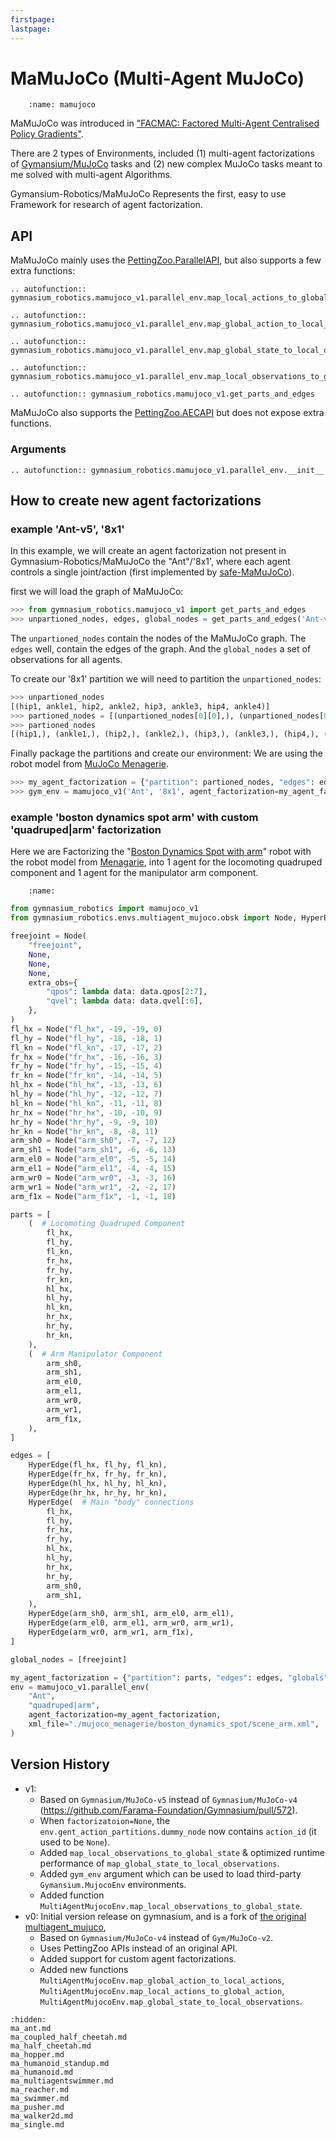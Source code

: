 ```yaml
---
firstpage:
lastpage:
---
```



# MaMuJoCo (Multi-Agent MuJoCo)
```{figure} figures/mamujoco.png
    :name: mamujoco
```

MaMuJoCo was introduced in ["FACMAC: Factored Multi-Agent Centralised Policy Gradients"](https://arxiv.org/abs/2003.06709).

There are 2 types of Environments, included (1) multi-agent factorizations of [Gymansium/MuJoCo](https://gymnasium.farama.org/environments/mujoco/) tasks and (2) new complex MuJoCo tasks meant to me solved with multi-agent Algorithms.

Gymansium-Robotics/MaMuJoCo Represents the first, easy to use Framework for research of agent factorization.

## API
MaMuJoCo mainly uses the [PettingZoo.ParallelAPI](https://pettingzoo.farama.org/api/parallel/), but also supports a few extra functions:

```{eval-rst}
.. autofunction:: gymnasium_robotics.mamujoco_v1.parallel_env.map_local_actions_to_global_action
```
```{eval-rst}
.. autofunction:: gymnasium_robotics.mamujoco_v1.parallel_env.map_global_action_to_local_actions
```
```{eval-rst}
.. autofunction:: gymnasium_robotics.mamujoco_v1.parallel_env.map_global_state_to_local_observations
```
```{eval-rst}
.. autofunction:: gymnasium_robotics.mamujoco_v1.parallel_env.map_local_observations_to_global_state
```
```{eval-rst}
.. autofunction:: gymnasium_robotics.mamujoco_v1.get_parts_and_edges
```

MaMuJoCo also supports the [PettingZoo.AECAPI](https://pettingzoo.farama.org/api/aec/) but does not expose extra functions.



### Arguments
```{eval-rst}
.. autofunction:: gymnasium_robotics.mamujoco_v1.parallel_env.__init__
```



## How to create new agent factorizations 
### example 'Ant-v5', '8x1'
In this example, we will create an agent factorization not present in Gymnasium-Robotics/MaMuJoCo the "Ant"/'8x1', where each agent controls a single joint/action (first implemented by [safe-MaMuJoCo](https://github.com/chauncygu/Safe-Multi-Agent-Mujoco)).

first we will load the graph of MaMuJoCo:
```python
>>> from gymnasium_robotics.mamujoco_v1 import get_parts_and_edges
>>> unpartioned_nodes, edges, global_nodes = get_parts_and_edges('Ant-v5', None)
```
The `unpartioned_nodes` contain the nodes of the MaMuJoCo graph.
The `edges` well, contain the edges of the graph.
And the `global_nodes` a set of observations for all agents.

To create our '8x1' partition we will need to partition the `unpartioned_nodes`:
```python
>>> unpartioned_nodes
[(hip1, ankle1, hip2, ankle2, hip3, ankle3, hip4, ankle4)]
>>> partioned_nodes = [(unpartioned_nodes[0][0],), (unpartioned_nodes[0][1],), (unpartioned_nodes[0][2],), (unpartioned_nodes[0][3],), (unpartioned_nodes[0][4],), (unpartioned_nodes[0][5],), (unpartioned_nodes[0][6],), (unpartioned_nodes[0][7],)]
>>> partioned_nodes
[(hip1,), (ankle1,), (hip2,), (ankle2,), (hip3,), (ankle3,), (hip4,), (ankle4,)]
```
Finally package the partitions and create our environment:
We are using the robot model from [MuJoCo Menagerie](https://github.com/google-deepmind/mujoco_menagerie/tree/main/boston_dynamics_spot).
```python
>>> my_agent_factorization = {"partition": partioned_nodes, "edges": edges, "globals": global_nodes}
>>> gym_env = mamujoco_v1('Ant', '8x1', agent_factorization=my_agent_factorization)
```


### example 'boston dynamics spot arm' with  custom 'quadruped|arm' factorization
Here we are Factorizing the "[Boston Dynamics Spot with arm](https://bostondynamics.com/products/spot/arm/)" robot with the robot model from [Menagarie](https://github.com/google-deepmind/mujoco_menagerie/tree/main/boston_dynamics_spot), into 1 agent for the locomoting quadruped component and 1 agent for the manipulator arm component.

```{figure} figures/boston_dymanics_spot_arm.png
    :name: 
```

```python
from gymnasium_robotics import mamujoco_v1
from gymnasium_robotics.envs.multiagent_mujoco.obsk import Node, HyperEdge

freejoint = Node(
    "freejoint",
    None,
    None,
    None,
    extra_obs={
        "qpos": lambda data: data.qpos[2:7],
        "qvel": lambda data: data.qvel[:6],
    },
)
fl_hx = Node("fl_hx", -19, -19, 0)
fl_hy = Node("fl_hy", -18, -18, 1)
fl_kn = Node("fl_kn", -17, -17, 2)
fr_hx = Node("fr_hx", -16, -16, 3)
fr_hy = Node("fr_hy", -15, -15, 4)
fr_kn = Node("fr_kn", -14, -14, 5)
hl_hx = Node("hl_hx", -13, -13, 6)
hl_hy = Node("hl_hy", -12, -12, 7)
hl_kn = Node("hl_kn", -11, -11, 8)
hr_hx = Node("hr_hx", -10, -10, 9)
hr_hy = Node("hr_hy", -9, -9, 10)
hr_kn = Node("hr_kn", -8, -8, 11)
arm_sh0 = Node("arm_sh0", -7, -7, 12)
arm_sh1 = Node("arm_sh1", -6, -6, 13)
arm_el0 = Node("arm_el0", -5, -5, 14)
arm_el1 = Node("arm_el1", -4, -4, 15)
arm_wr0 = Node("arm_wr0", -3, -3, 16)
arm_wr1 = Node("arm_wr1", -2, -2, 17)
arm_f1x = Node("arm_f1x", -1, -1, 18)

parts = [
    (  # Locomoting Quadruped Component
        fl_hx,
        fl_hy,
        fl_kn,
        fr_hx,
        fr_hy,
        fr_kn,
        hl_hx,
        hl_hy,
        hl_kn,
        hr_hx,
        hr_hy,
        hr_kn,
    ),
    (  # Arm Manipulator Component
        arm_sh0,
        arm_sh1,
        arm_el0,
        arm_el1,
        arm_wr0,
        arm_wr1,
        arm_f1x,
    ),
]

edges = [
    HyperEdge(fl_hx, fl_hy, fl_kn),
    HyperEdge(fr_hx, fr_hy, fr_kn),
    HyperEdge(hl_hx, hl_hy, hl_kn),
    HyperEdge(hr_hx, hr_hy, hr_kn),
    HyperEdge(  # Main "body" connections
        fl_hx,
        fl_hy,
        fr_hx,
        fr_hy,
        hl_hx,
        hl_hy,
        hr_hx,
        hr_hy,
        arm_sh0,
        arm_sh1,
    ),
    HyperEdge(arm_sh0, arm_sh1, arm_el0, arm_el1),
    HyperEdge(arm_el0, arm_el1, arm_wr0, arm_wr1),
    HyperEdge(arm_wr0, arm_wr1, arm_f1x),
]

global_nodes = [freejoint]

my_agent_factorization = {"partition": parts, "edges": edges, "globals": global_nodes}
env = mamujoco_v1.parallel_env(
    "Ant",
    "quadruped|arm",
    agent_factorization=my_agent_factorization,
    xml_file="./mujoco_menagerie/boston_dynamics_spot/scene_arm.xml",
)
```



## Version History
* v1:
	- Based on `Gymnasium/MuJoCo-v5` instead of `Gymnasium/MuJoCo-v4` (https://github.com/Farama-Foundation/Gymnasium/pull/572).
	- When `factorizatoion=None`, the `env.gent_action_partitions.dummy_node` now contains `action_id` (it used to be `None`).
	- Added `map_local_observations_to_global_state` & optimized runtime performance of `map_global_state_to_local_observations`.
	- Added `gym_env` argument which can be used to load third-party `Gymansium.MujocoEnv` environments.
 	- Added function `MultiAgentMujocoEnv.map_local_observations_to_global_state`.
* v0: Initial version release on gymnasium, and is a fork of [the original multiagent_mujuco](https://github.com/schroederdewitt/multiagent_mujoco),
	- Based on `Gymnasium/MuJoCo-v4` instead of `Gym/MuJoCo-v2`.
	- Uses PettingZoo APIs instead of an original API.
	- Added support for custom agent factorizations.
	- Added new functions `MultiAgentMujocoEnv.map_global_action_to_local_actions`, `MultiAgentMujocoEnv.map_local_actions_to_global_action`, `MultiAgentMujocoEnv.map_global_state_to_local_observations`.



```{toctree}
:hidden:
ma_ant.md
ma_coupled_half_cheetah.md
ma_half_cheetah.md
ma_hopper.md
ma_humanoid_standup.md
ma_humanoid.md
ma_multiagentswimmer.md
ma_reacher.md
ma_swimmer.md
ma_pusher.md
ma_walker2d.md
ma_single.md
```
